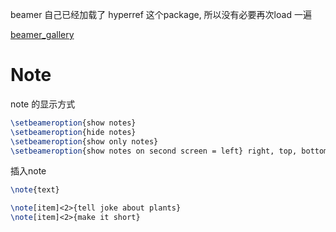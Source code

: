 beamer 自己已经加载了 hyperref 这个package, 所以没有必要再次load 一遍

[beamer_gallery](http://deic.uab.es/~iblanes/beamer_gallery/)

# Note
note 的显示方式
```Latex
\setbeameroption{show notes}
\setbeameroption{hide notes}
\setbeameroption{show only notes}
\setbeameroption{show notes on second screen = left} right, top, bottom
```

插入note
```Latex
\note{text}

\note[item]<2>{tell joke about plants}
\note[item]<2>{make it short}
```

